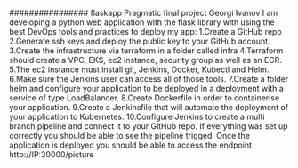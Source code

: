 ################ flaskapp
Pragmatic final project Georgi Ivanov
I am developing a python web application with the flask library with using the best DevOps tools and practices to deploy my app:
1.Create a GitHub repo
2.Generate ssh keys and deploy the public key to your GitHub account.
3.Create the infrastructure via terraform in a folder called infra
4.Terraform should create a VPC, EKS, ec2 instance, security group as well as an ECR.
5.The ec2 instance must install git, Jenkins, Docker, Kubectl and Helm.
6.Make sure the Jenkins user can access all of those tools.
7.Create a folder helm and configure your application to be deployed in a deployment with a service of type LoadBalancer.
8.Create Dockerfile in order to containerise your application.
9.Create a Jenkinsfile that will automate the deployment of your application to Kubernetes.
10.Configure Jenkins to create a multi branch pipeline and connect it to your GitHub repo.
If everything was set up correctly you should be able to see the pipeline trigged.
Once the application is deployed you should be able to access the endpoint http://IP:30000/picture